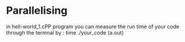 # Parallelising
in hell-world_1.cPP program you can measure the run time of your code through the termnal by : time ./your_code (a.out)
